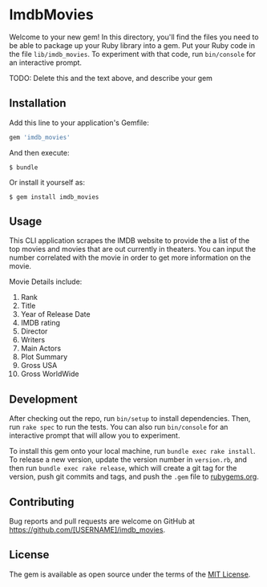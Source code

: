 # ImdbMovies

Welcome to your new gem! In this directory, you'll find the files you need to be able to package up your Ruby library into a gem. Put your Ruby code in the file `lib/imdb_movies`. To experiment with that code, run `bin/console` for an interactive prompt.

TODO: Delete this and the text above, and describe your gem

## Installation

Add this line to your application's Gemfile:

```ruby
gem 'imdb_movies'
```

And then execute:

    $ bundle

Or install it yourself as:

    $ gem install imdb_movies

## Usage

This CLI application scrapes the IMDB website to provide the a list of the top movies and movies that are out currently in theaters. You can input the number correlated with the movie in order to get more information on the movie.

Movie Details include:
1. Rank
2. Title
3. Year of Release Date
4. IMDB rating
5. Director
6. Writers
7. Main Actors
8. Plot Summary
9. Gross USA
10. Gross WorldWide

## Development

After checking out the repo, run `bin/setup` to install dependencies. Then, run `rake spec` to run the tests. You can also run `bin/console` for an interactive prompt that will allow you to experiment.

To install this gem onto your local machine, run `bundle exec rake install`. To release a new version, update the version number in `version.rb`, and then run `bundle exec rake release`, which will create a git tag for the version, push git commits and tags, and push the `.gem` file to [rubygems.org](https://rubygems.org).

## Contributing

Bug reports and pull requests are welcome on GitHub at https://github.com/[USERNAME]/imdb_movies.

## License

The gem is available as open source under the terms of the [MIT License](https://opensource.org/licenses/MIT).
